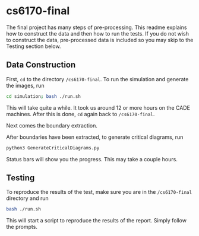 # cs6170-final

The final project has many steps of pre-processing. This readme explains how
to construct the data and then how to run the tests. If you do not wish to 
construct the data, pre-processed data is included so you may skip to
the Testing section below.

## Data Construction

First, `cd` to the directory `/cs6170-final`. 
To run the simulation and generate the images, run
```bash
cd simulation; bash ./run.sh
```
This will take quite a while. It took us around 12 or more hours on the CADE 
machines. After this is done, `cd` again back to `/cs6170-final`. 

Next comes the boundary extraction. 

After boundaries have been extracted, to generate critical diagrams, run
```python
python3 GenerateCriticalDiagrams.py
```
Status bars will show you the progress. This may take a couple hours.
## Testing
To reproduce the results of the test, make sure you are in the `/cs6170-final`
directory and run
```bash
bash ./run.sh
```
This will start a script to reproduce the results of the report. Simply follow
the prompts.